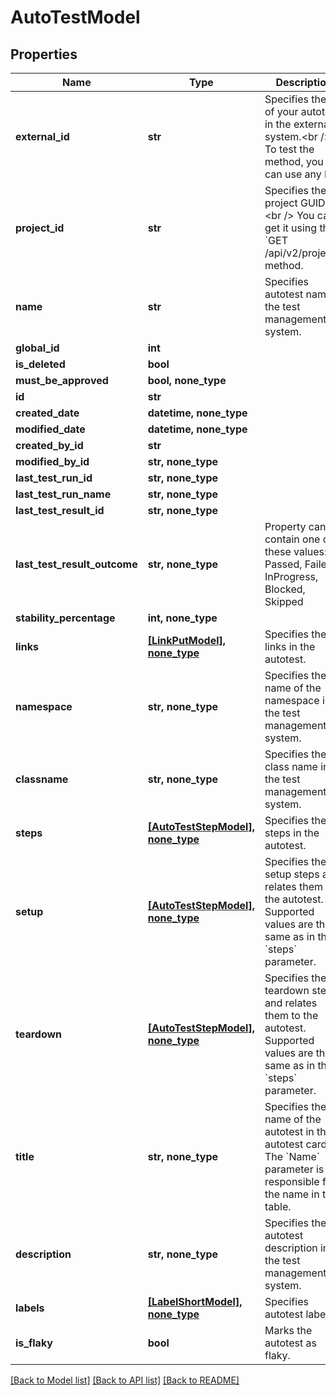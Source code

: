 # AutoTestModel


## Properties
Name | Type | Description | Notes
------------ | ------------- | ------------- | -------------
**external_id** | **str** | Specifies the ID of your autotest in the external system.&lt;br /&gt;  To test the method, you can use any ID. | 
**project_id** | **str** | Specifies the project GUID.&lt;br /&gt;  You can get it using the &#x60;GET /api/v2/projects&#x60; method. | 
**name** | **str** | Specifies autotest name in the test management system. | 
**global_id** | **int** |  | [optional] 
**is_deleted** | **bool** |  | [optional] 
**must_be_approved** | **bool, none_type** |  | [optional] 
**id** | **str** |  | [optional] 
**created_date** | **datetime, none_type** |  | [optional] 
**modified_date** | **datetime, none_type** |  | [optional] 
**created_by_id** | **str** |  | [optional] 
**modified_by_id** | **str, none_type** |  | [optional] 
**last_test_run_id** | **str, none_type** |  | [optional] 
**last_test_run_name** | **str, none_type** |  | [optional] 
**last_test_result_id** | **str, none_type** |  | [optional] 
**last_test_result_outcome** | **str, none_type** | Property can contain one of these values: Passed, Failed, InProgress, Blocked, Skipped | [optional] 
**stability_percentage** | **int, none_type** |  | [optional] 
**links** | [**[LinkPutModel], none_type**](LinkPutModel.md) | Specifies the links in the autotest. | [optional] 
**namespace** | **str, none_type** | Specifies the name of the namespace in the test management system. | [optional] 
**classname** | **str, none_type** | Specifies the class name in the test management system. | [optional] 
**steps** | [**[AutoTestStepModel], none_type**](AutoTestStepModel.md) | Specifies the steps in the autotest. | [optional] 
**setup** | [**[AutoTestStepModel], none_type**](AutoTestStepModel.md) | Specifies the setup steps and relates them to the autotest. Supported values are the same as in the &#x60;steps&#x60; parameter. | [optional] 
**teardown** | [**[AutoTestStepModel], none_type**](AutoTestStepModel.md) | Specifies the teardown steps and relates them to the autotest. Supported values are the same as in the &#x60;steps&#x60; parameter. | [optional] 
**title** | **str, none_type** | Specifies the name of the autotest in the autotest card.   The &#x60;Name&#x60; parameter is responsible for the name in the table. | [optional] 
**description** | **str, none_type** | Specifies the autotest description in the test management system. | [optional] 
**labels** | [**[LabelShortModel], none_type**](LabelShortModel.md) | Specifies autotest labels. | [optional] 
**is_flaky** | **bool** | Marks the autotest as flaky. | [optional] 

[[Back to Model list]](../README.md#documentation-for-models) [[Back to API list]](../README.md#documentation-for-api-endpoints) [[Back to README]](../README.md)


